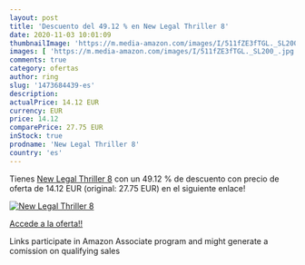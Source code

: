 ```yaml
---
layout: post
title: 'Descuento del 49.12 % en New Legal Thriller 8'
date: 2020-11-03 10:01:09
thumbnailImage: 'https://m.media-amazon.com/images/I/511fZE3fTGL._SL200_.jpg'
images: [ 'https://m.media-amazon.com/images/I/511fZE3fTGL._SL200_.jpg' ]
comments: true
category: ofertas
author: ring
slug: '1473684439-es'
description:
actualPrice: 14.12 EUR
currency: EUR
price: 14.12
comparePrice: 27.75 EUR
inStock: true
prodname: 'New Legal Thriller 8'
country: 'es'
---
```


Tienes [New Legal Thriller 8](https://www.amazon.es/dp/1473684439/?tag=tolees-21) con un 49.12 % de descuento con precio de oferta de 14.12 EUR (original: 27.75 EUR) en el siguiente enlace!

[![New Legal Thriller 8](https://m.media-amazon.com/images/I/511fZE3fTGL._SL200_.jpg)](https://www.amazon.es/dp/1473684439/?tag=tolees-21)

[Accede a la oferta!!](https://www.amazon.es/dp/1473684439/?tag=tolees-21)

Links participate in Amazon Associate program and might generate a comission on qualifying sales


